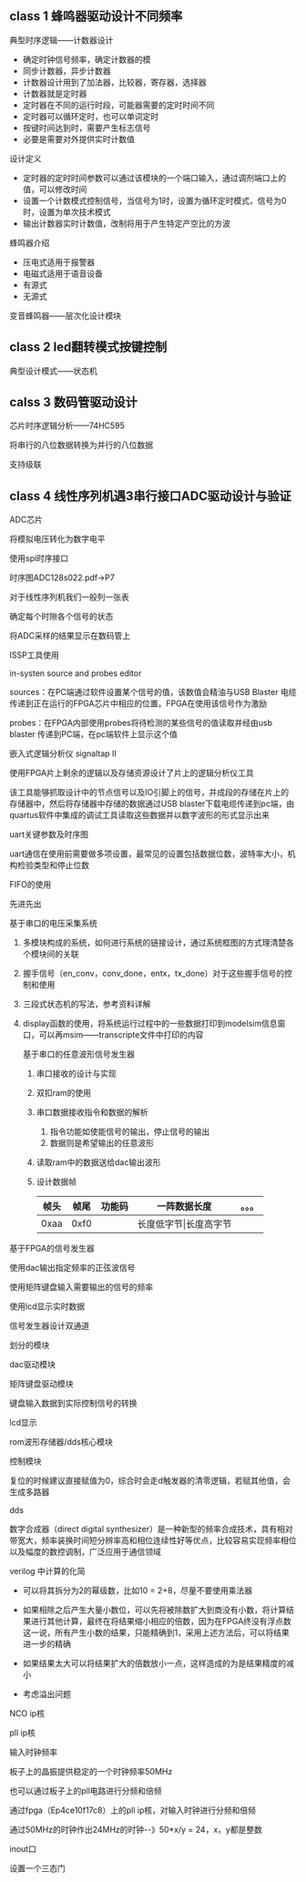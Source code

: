 ## class 1 蜂鸣器驱动设计不同频率

典型时序逻辑——计数器设计

- 确定时钟信号频率，确定计数器的模
- 同步计数器，异步计数器
- 计数器设计用到了加法器，比较器，寄存器，选择器
- 计数器就是定时器
- 定时器在不同的运行时段，可能器需要的定时时间不同
- 定时器可以循环定时，也可以单词定时
- 按键时间达到时，需要产生标志信号
- 必要是需要对外提供实时计数值

设计定义

- 定时器的定时时间参数可以通过该模块的一个端口输入，通过调剂端口上的值，可以修改时间
- 设置一个计数模式控制信号，当信号为1时，设置为循环定时模式，信号为0时，设置为单次技术模式
- 输出计数器实时计数值，改制将用于产生特定产空比的方波

蜂鸣器介绍

- 压电式适用于报警器
- 电磁式适用于语音设备
- 有源式
- 无源式

变音蜂鸣器——层次化设计模块

## class 2 led翻转模式按键控制

典型设计模式——状态机



## calss 3 数码管驱动设计

芯片时序逻辑分析——74HC595

将串行的八位数据转换为并行的八位数据 

支持级联 

## class 4 线性序列机遇3串行接口ADC驱动设计与验证

ADC芯片

将模拟电压转化为数字电平

 使用spi时序接口

时序图ADC128s022.pdf->P7

对于线性序列机我们一般列一张表

确定每个时隙各个信号的状态

 将ADC采样的结果显示在数码管上

  ISSP工具使用

in-systen source and probes editor

sources：在PC端通过软件设置某个信号的值，该数值会精油与USB Blaster 电缆传递到正在运行的FPGA芯片中相应的位置。FPGA在使用该信号作为激励

probes：在FPGA内部使用probes将待检测的某些信号的值读取并经由usb blaster 传递到PC端，在pc端软件上显示这个值

嵌入式逻辑分析仪 signaltap II

使用FPGA片上剩余的逻辑以及存储资源设计了片上的逻辑分析仪工具

该工具能够抓取设计中的节点信号以及IO引脚上的信号，并成段的存储在片上的存储器中，然后将存储器中存储的数据通过USB blaster下载电缆传递到pc端，由quartus软件中集成的调试工具读取这些数据并以数字波形的形式显示出来

 uart关键参数及时序图

uart通信在使用前需要做多项设置，最常见的设置包括数据位数，波特率大小，机构检验类型和停止位数

FIFO的使用

先进先出

基于串口的电压采集系统

1. 多模块构成的系统，如何进行系统的链接设计，通过系统框图的方式理清楚各个模块间的关联

2. 握手信号（en_conv，conv_done，entx，tx_done）对于这些握手信号的控制和使用

3. 三段式状态机的写法，参考资料详解

4. display函数的使用，将系统运行过程中的一些数据打印到modelsim信息窗口，可以再msim——transcripte文件中打印的内容

   基于串口的任意波形信号发生器

   1. 串口接收的设计与实现

   2. 双扣ram的使用

   3. 串口数据接收指令和数据的解析

      1. 指令功能如使能信号的输出，停止信号的输出
      2. 数据则是希望输出的任意波形

   4. 读取ram中的数据送给dac输出波形

   5. 设计数据帧

      | 帧头 | 帧尾 | 功能码 | 一阵数据长度           | 。。。 |
      | ---- | ---- | ------ | ---------------------- | ------ |
      | 0xaa | 0xf0 |        | 长度低字节\|长度高字节 |        |


基于FPGA的信号发生器

使用dac输出指定频率的正弦波信号

使用矩阵键盘输入需要输出的信号的频率

使用lcd显示实时数据

信号发生器设计双通道

划分的模块

dac驱动模块

矩阵键盘驱动模块

键盘输入数据到实际控制信号的转换

lcd显示

rom波形存储器/dds核心模块

控制模块

复位的时候建议直接赋值为0，综合时会走d触发器的清零逻辑，若赋其他值，会生成多路器

dds

数字合成器（direct digital synthesizer）是一种新型的频率合成技术，具有相对带宽大，频率装换时间短分辨率高和相位连续性好等优点，比较容易实现频率相位以及幅度的数控调制，广泛应用于通信领域

 verilog 中计算的化简

- 可以将其拆分为2的幂级数，比如10 = 2+8，尽量不要使用乘法器
- 如果相除之后产生大量小数位，可以先将被除数扩大到商没有小数，将计算结果进行其他计算，最终在将结果缩小相应的倍数，因为在FPGA终没有浮点数这一说，所有产生小数的结果，只能精确到1，采用上述方法后，可以将结果进一步的精确
- 如果结果太大可以将结果扩大的倍数放小一点，这样造成的为是结果精度的减小

- 考虑溢出问题

 NCO ip核

 pll ip核

输入时钟频率

板子上的晶振提供稳定的一个时钟频率50MHz

也可以通过板子上的pll电路进行分频和倍频

通过fpga（Ep4ce10f17c8）上的pll ip核，对输入时钟进行分频和倍频

通过50MHz的时钟作出24MHz的时钟--》50*x/y = 24，x，y都是整数

inout口

设置一个三态门





